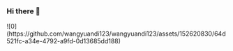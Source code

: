 ### Hi there 👋

<!--
**wangyuandi123/wangyuandi123** is a ✨ _special_ ✨ repository because its `README.md` (this file) appears on your GitHub profile.

Here are some ideas to get you started:


<img width="522" alt="1681006061562" src="https://github.com/wangyuandi123/wangyuandi123/assets/152620830/e3b03388-bb7c-44dc-9a1e-90ddd8258f28">

Hello!My name is Yuandi Wang.I am a PhD candidate from the University of South China, and I am doing medical research on high-throughput sequencing.


- 🔭 I’m currently working on medical research
- 🌱 I’m currently learning single-cell data analysis
- 👯 I’m looking to collaborate on ...
- 🤔 I’m looking for help with How to analyze high-throughput sequencing data in linux
- 💬 Ask me about ...
- 📫 How to reach me: ...
- 😄 Pronouns: ...
- ⚡ Fun fact: ...
-->![0](https://github.com/wangyuandi123/wangyuandi123/assets/152620830/64d521fc-a34e-4792-a9fd-0d13685dd188)

